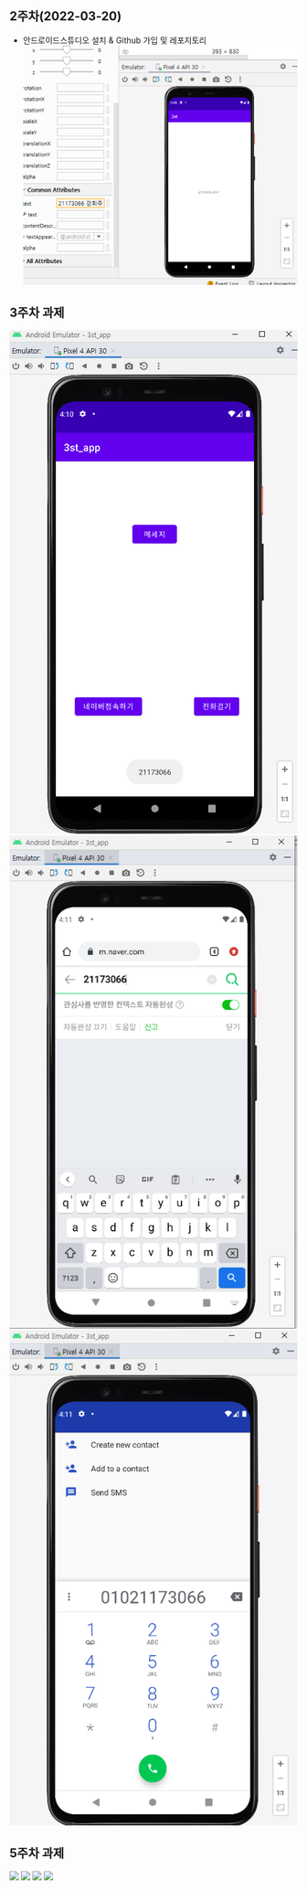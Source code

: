 ## 2주차(2022-03-20)
- 안드로이드스튜디오 설치 & Github 가입 및 레포지토리
 <img width="" height="" src="./pic/2st_png.PNG"></img>

## 3주차 과제
<img width="" height="" src="./pic/3주차과제_메인.PNG"></img>
<img width="" height="" src="./pic/3주차과제_네이버.PNG"></img>
<img width="" height="" src="./pic/3주차과제_전화걸.PNG"></img>

## 5주차 과제
<img width="" height="" src="./pic/5주차과제_1.png.PNG"></img>
<img width="" height="" src="./pic/5주차과제_2.png.PNG"></img>
<img width="" height="" src="./pic/5주차과제_3.png.PNG"></img>
<img width="" height="" src="./pic/5주차과제_4.png.PNG"></img>
